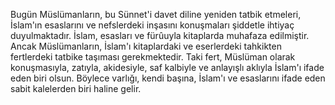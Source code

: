 Bugün Müslümanların, bu Sünnet'i davet diline yeniden tatbik etmeleri, İslam'ın esaslarını ve nefslerdeki inşasını konuşmaları şiddetle ihtiyaç duyulmaktadır. İslam, esasları ve fürûuyla kitaplarda muhafaza edilmiştir. Ancak Müslümanların, İslam'ı kitaplardaki ve eserlerdeki tahkikten fertlerdeki tatbike taşıması gerekmektedir. Taki fert, Müslüman olarak konuşmasıyla, zatıyla, akidesiyle, saf kalbiyle ve anlayışlı aklıyla İslam'ı ifade eden biri olsun. Böylece varlığı, kendi başına, İslam'ı ve esaslarını ifade eden sabit kalelerden biri haline gelir.